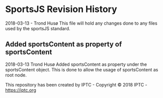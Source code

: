 # SportsJS Revision History
2018-03-13 - Trond Husø
This file will hold any changes done to any files used by the sportsJS standard.

## Added sportsContent as property of sportsContent
2018-03-13  Trond Husø
Added sportsContent as property under the sportsContent object. 
This is done to allow the usage of sportsContent as root node.

This repository has been created by IPTC - Copyright © 2018 IPTC - https://iptc.org